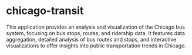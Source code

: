 # chicago-transit
This application provides an analysis and visualization of the Chicago bus system, focusing on bus stops, routes, and ridership data. It features data aggregation, detailed analysis of bus routes and stops, and interactive visualizations to offer insights into public transportation trends in Chicago.
